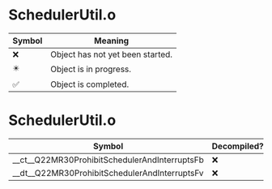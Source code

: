 # SchedulerUtil.o
| Symbol | Meaning 
| ------------- | ------------- 
| :x: | Object has not yet been started. 
| :eight_pointed_black_star: | Object is in progress. 
| :white_check_mark: | Object is completed. 


# SchedulerUtil.o
| Symbol | Decompiled? |
| ------------- | ------------- |
| __ct__Q22MR30ProhibitSchedulerAndInterruptsFb | :x: |
| __dt__Q22MR30ProhibitSchedulerAndInterruptsFv | :x: |
